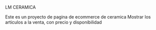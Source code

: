 LM CERAMICA

Este es un proyecto de pagina de ecommerce de ceramica 
Mostrar los articulos a la venta, con precio y disponibilidad 
